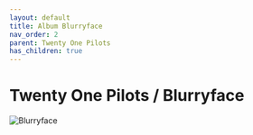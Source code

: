 ```yaml
---
layout: default
title: Album Blurryface  
nav_order: 2   
parent: Twenty One Pilots  
has_children: true 
---  
```


Twenty One Pilots / Blurryface
==========================

<p align="left">
    <img alt="Blurryface" src="https://github.com/januarythirtyfirst/TranslateSongs/blob/main/img/coverBlurryface.jpg?raw=true">
</p>
